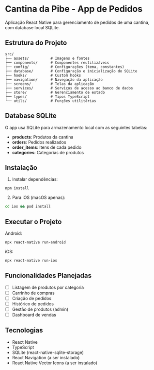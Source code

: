 # Cantina da Pibe - App de Pedidos

Aplicação React Native para gerenciamento de pedidos de uma cantina, com database local SQLite.

## Estrutura do Projeto

```
src/
├── assets/          # Imagens e fontes
├── components/      # Componentes reutilizáveis
├── config/          # Configurações (tema, constantes)
├── database/        # Configuração e inicialização do SQLite
├── hooks/           # Custom hooks
├── navigation/      # Navegação da aplicação
├── screens/         # Telas da aplicação
├── services/        # Serviços de acesso ao banco de dados
├── store/           # Gerenciamento de estado
├── types/           # Tipos TypeScript
└── utils/           # Funções utilitárias
```

## Database SQLite

O app usa SQLite para armazenamento local com as seguintes tabelas:

- **products**: Produtos da cantina
- **orders**: Pedidos realizados
- **order_items**: Itens de cada pedido
- **categories**: Categorias de produtos

## Instalação

1. Instalar dependências:
```bash
npm install
```

2. Para iOS (macOS apenas):
```bash
cd ios && pod install
```

## Executar o Projeto

Android:
```bash
npx react-native run-android
```

iOS:
```bash
npx react-native run-ios
```

## Funcionalidades Planejadas

- [ ] Listagem de produtos por categoria
- [ ] Carrinho de compras
- [ ] Criação de pedidos
- [ ] Histórico de pedidos
- [ ] Gestão de produtos (admin)
- [ ] Dashboard de vendas

## Tecnologias

- React Native
- TypeScript
- SQLite (react-native-sqlite-storage)
- React Navigation (a ser instalado)
- React Native Vector Icons (a ser instalado)